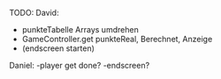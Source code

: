 TODO:
David:

- punkteTabelle Arrays umdrehen
- GameController.get punkteReal, Berechnet, Anzeige
- (endscreen starten)

Daniel:
-player get done?
-endscreen?
